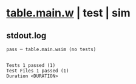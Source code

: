 # [table.main.w](../../../../../examples/tests/valid/table.main.w) | test | sim

## stdout.log
```log
pass ─ table.main.wsim (no tests)
 
 
Tests 1 passed (1)
Test Files 1 passed (1)
Duration <DURATION>
```

